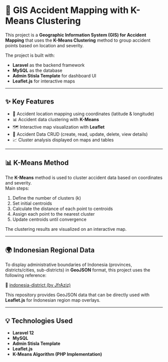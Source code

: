 # 🚦 GIS Accident Mapping with K-Means Clustering

This project is a **Geographic Information System (GIS) for Accident Mapping** that uses the **K-Means Clustering** method to group accident points based on location and severity.  

The project is built with:
- **Laravel** as the backend framework  
- **MySQL** as the database  
- **Admin Stisla Template** for dashboard UI  
- **Leaflet.js** for interactive maps  

---

## ✨ Key Features
- 📍 Accident location mapping using coordinates (latitude & longitude)  
- 📊 Accident data clustering with **K-Means**  
- 🗺️ Interactive map visualization with **Leaflet**  
- 📑 Accident Data CRUD (create, read, update, delete, view details)  
- 📈 Cluster analysis displayed on maps and tables
  
---

## 📊 K-Means Method
The **K-Means** method is used to cluster accident data based on coordinates and severity.  
Main steps:
1. Define the number of clusters (k)  
2. Set initial centroids  
3. Calculate the distance of each point to centroids  
4. Assign each point to the nearest cluster  
5. Update centroids until convergence  

The clustering results are visualized on an interactive map.

---

## 🌍 Indonesian Regional Data
To display administrative boundaries of Indonesia (provinces, districts/cities, sub-districts) in **GeoJSON** format, this project uses the following reference:  

📌 [indonesia-district (by JfrAziz)](https://github.com/JfrAziz/indonesia-district)  

This repository provides GeoJSON data that can be directly used with **Leaflet.js** for Indonesian region map overlays.  

---

## 💡 Technologies Used
- **Laravel 12**  
- **MySQL**  
- **Admin Stisla Template**  
- **Leaflet.js**  
- **K-Means Algorithm (PHP Implementation)**  

